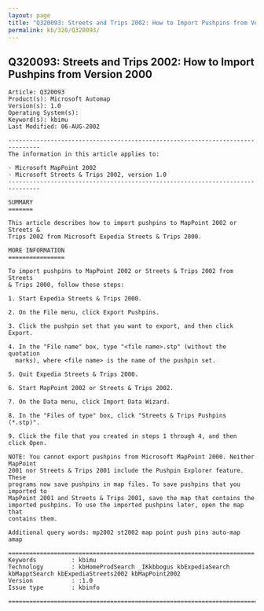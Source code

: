 ```yaml
---
layout: page
title: "Q320093: Streets and Trips 2002: How to Import Pushpins from Version 2000"
permalink: kb/320/Q320093/
---
```


## Q320093: Streets and Trips 2002: How to Import Pushpins from Version 2000

	Article: Q320093
	Product(s): Microsoft Automap
	Version(s): 1.0
	Operating System(s): 
	Keyword(s): kbimu
	Last Modified: 06-AUG-2002
	
	-------------------------------------------------------------------------------
	The information in this article applies to:
	
	- Microsoft MapPoint 2002 
	- Microsoft Streets & Trips 2002, version 1.0 
	-------------------------------------------------------------------------------
	
	SUMMARY
	=======
	
	This article describes how to import pushpins to MapPoint 2002 or Streets &
	Trips 2002 from Microsoft Expedia Streets & Trips 2000.
	
	MORE INFORMATION
	================
	
	To import pushpins to MapPoint 2002 or Streets & Trips 2002 from Streets
	& Trips 2000, follow these steps:
	
	1. Start Expedia Streets & Trips 2000.
	
	2. On the File menu, click Export Pushpins.
	
	3. Click the pushpin set that you want to export, and then click Export.
	
	4. In the "File name" box, type "<file name>.stp" (without the quotation
	  marks), where <file name> is the name of the pushpin set.
	
	5. Quit Expedia Streets & Trips 2000.
	
	6. Start MapPoint 2002 or Streets & Trips 2002.
	
	7. On the Data menu, click Import Data Wizard.
	
	8. In the "Files of type" box, click "Streets & Trips Pushpins (*.stp)".
	
	9. Click the file that you created in steps 1 through 4, and then click Open.
	
	NOTE: You cannot export pushpins from Microsoft MapPoint 2000. Neither MapPoint
	2001 nor Streets & Trips 2001 include the Pushpin Explorer feature. These
	programs now save pushpins in map files. To save pushpins that you imported to
	MapPoint 2001 and Streets & Trips 2001, save the map that contains the
	imported pushpins. To use the imported pushpins later, open the map that
	contains them.
	
	Additional query words: mp2002 st2002 map point push pins auto-map amap
	
	======================================================================
	Keywords          : kbimu 
	Technology        : kbHomeProdSearch _IKkbbogus kbExpediaSearch kbMapptSearch kbExpediaStreets2002 kbMapPoint2002
	Version           : :1.0
	Issue type        : kbinfo
	
	=============================================================================
	
